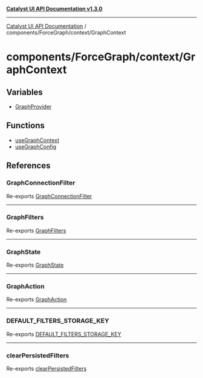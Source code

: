 [**Catalyst UI API Documentation v1.3.0**](../../../../README.md)

---

[Catalyst UI API Documentation](../../../../README.md) / components/ForceGraph/context/GraphContext

# components/ForceGraph/context/GraphContext

## Variables

- [GraphProvider](variables/GraphProvider.md)

## Functions

- [useGraphContext](functions/useGraphContext.md)
- [useGraphConfig](functions/useGraphConfig.md)

## References

### GraphConnectionFilter

Re-exports [GraphConnectionFilter](../../types/filterTypes/type-aliases/GraphConnectionFilter.md)

---

### GraphFilters

Re-exports [GraphFilters](../../types/filterTypes/interfaces/GraphFilters.md)

---

### GraphState

Re-exports [GraphState](../state/interfaces/GraphState.md)

---

### GraphAction

Re-exports [GraphAction](../actions/type-aliases/GraphAction.md)

---

### DEFAULT_FILTERS_STORAGE_KEY

Re-exports [DEFAULT_FILTERS_STORAGE_KEY](../state/variables/DEFAULT_FILTERS_STORAGE_KEY.md)

---

### clearPersistedFilters

Re-exports [clearPersistedFilters](../state/functions/clearPersistedFilters.md)
